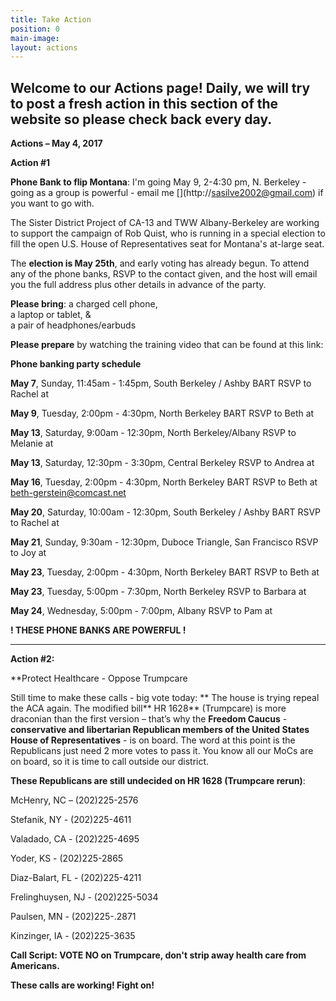 ```yaml
---
title: Take Action
position: 0
main-image: 
layout: actions
---
```


## **Welcome to our Actions page!  Daily, we will try to post a fresh action in this section of the website so please check back every day.**

**Actions – May 4, 2017**

**Action #1**

**Phone Bank to flip Montana**:  I'm going May 9, 2-4:30 pm, N. Berkeley - going as a group is powerful - email me [[](http://sasilve2002@gmail.com)](http://sasilve2002@gmail.com) if you want to go with.

The Sister District Project of CA-13 and TWW Albany-Berkeley are working to support the campaign of Rob Quist, who is running in a special election to fill the open U.S. House of Representatives seat for Montana's at-large seat. 
 
The **election is May 25th**, and early voting has already begun.  To attend any of the phone banks, RSVP to the contact given, and the host will email you the full address plus other details in advance of the party.

**Please bring**:
a charged cell phone,  
a laptop or tablet, &  
a pair of headphones/earbuds

**Please prepare** by watching the training video that can be found at this link:  [](http://www2.democracyforamerica.com/dfadialer)

**Phone banking party schedule**

**May 7**, Sunday, 11:45am - 1:45pm, South Berkeley / Ashby BART
RSVP to Rachel at [](http://Rachel.Terp@gmail.com)

**May 9**, Tuesday, 2:00pm - 4:30pm, North Berkeley BART
RSVP to Beth at [](http://beth-gerstein@comcast.net)

**May 13**, Saturday, 9:00am - 12:30pm, North Berkeley/Albany
RSVP to Melanie at [](http://melanie.ca13.sisterdistrict@gmail.com)

**May 13**, Saturday, 12:30pm - 3:30pm, Central Berkeley
RSVP to Andrea at [](http://sdp.ca.13@gmail.com)

**May 16**, Tuesday, 2:00pm - 4:30pm, North Berkeley BART
RSVP to Beth at beth-gerstein@comcast.net

**May 20**, Saturday, 10:00am - 12:30pm, South Berkeley / Ashby BART
RSVP to Rachel at [](http://Rachel.Terp@gmail.com)

**May 21**, Sunday, 9:30am - 12:30pm, Duboce Triangle, San Francisco
RSVP to Joy at [](http://jdovidio@icloud.com)

**May 23**, Tuesday, 2:00pm - 4:30pm, North Berkeley BART
RSVP to Beth at [](http://beth-gerstein@comcast.net)

**May 23**, Tuesday, 5:00pm - 7:30pm, North Berkeley
RSVP to Barbara at [](http://barbara.fisher2000@gmail.com)

**May 24**, Wednesday, 5:00pm - 7:00pm, Albany
RSVP to Pam at 

**!  THESE PHONE BANKS ARE POWERFUL !**
 
-----------------------

**Action #2:**

**Protect Healthcare - Oppose Trumpcare

Still time to make these calls - big vote today:
**
The house is trying repeal the ACA again. The modified bill** HR 1628** (Trumpcare) is more draconian than the first version – that’s why the **Freedom Caucus** - **conservative and libertarian Republican members of the United States House of Representatives** - is on board. The word at this point is the Republicans just need 2 more votes to pass it. You know all our MoCs are on board, so it is time to call outside our district.

**These Republicans are still undecided on HR 1628 (Trumpcare rerun)**:

McHenry, NC – (202)225-2576

Stefanik, NY - (202)225-4611

Valadado, CA - (202)225-4695

Yoder, KS - (202)225-2865

Diaz-Balart, FL - (202)225-4211

Frelinghuysen, NJ - (202)225-5034

Paulsen, MN - (202)225-.2871

Kinzinger, IA - (202)225-3635

**Call Script: VOTE NO on Trumpcare, don't strip away health care from Americans.**

**These calls are working!  Fight on!**